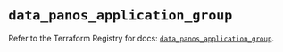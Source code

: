 # `data_panos_application_group`

Refer to the Terraform Registry for docs: [`data_panos_application_group`](https://registry.terraform.io/providers/paloaltonetworks/panos/2.0.5/docs/data-sources/application_group).
